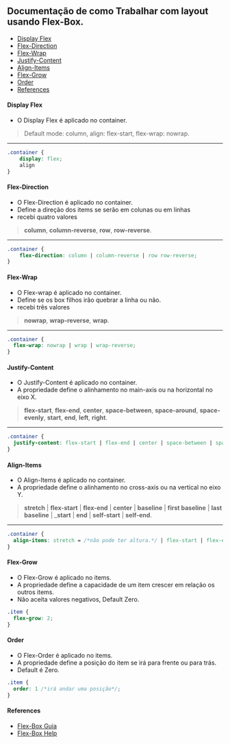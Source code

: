 ## Documentação de como Trabalhar com layout usando Flex-Box.
* [Display Flex](https://github.com/AndreAquilau/docs-flex-box#display-flex)
* [Flex-Direction](https://github.com/AndreAquilau/docs-flex-box#flex-direction)
* [Flex-Wrap](https://github.com/AndreAquilau/docs-flex-box#flex-wrap)
* [Justify-Content](https://github.com/AndreAquilau/docs-flex-box#justify-content)
* [Align-Items](https://github.com/AndreAquilau/docs-flex-box#align-items)
* [Flex-Grow](https://github.com/AndreAquilau/docs-flex-box#flex-grow)
* [Order](https://github.com/AndreAquilau/docs-flex-box#order)
* [References](https://github.com/AndreAquilau/docs-flex-box#references)

#### Display Flex
* O Display Flex é aplicado no container.
> Default mode: column, align: flex-start, flex-wrap: nowrap.
--------------------------------------------------------------
~~~css
.container {
    display: flex;
    align
}
~~~

#### Flex-Direction
* O Flex-Direction é aplicado no container.
* Define a direção dos items se serão em colunas ou em linhas
* recebi quatro valores
> __column__, __column-reverse__, __row__, __row-reverse__.
--------------------------------------------------------------
~~~css
.container {
    flex-direction: column | column-reverse | row row-reverse;
}
~~~

#### Flex-Wrap
* O Flex-wrap é aplicado no container.
* Define se os box filhos irão quebrar a linha ou não.
* recebi três valores
> __nowrap__, __wrap-reverse__, __wrap__.
--------------------------------------------------------------
~~~css
.container {
  flex-wrap: nowrap | wrap | wrap-reverse;
}
~~~
#### Justify-Content
* O Justify-Content é aplicado no container.
* A propriedade define o alinhamento no main-axis ou na horizontal no eixo X.
> __flex-start__, __flex-end__, __center__, __space-between__, __space-around__, __space-evenly__, __start__, __end__, __left__, __right__.
---------------------------------------------------------------------------------------------------
~~~css
.container {
  justify-content: flex-start | flex-end | center | space-between | space-around | space-evenly | start | end | left | right;
}
~~~

#### Align-Items
* O Align-Items é aplicado no container.
* A propriedade define o alinhamento no cross-axis ou na vertical no eixo Y.
> __stretch__ | __flex-start__ | __flex-end__ | __center__ | __baseline__ | __first baseline__ | __last baseline__ | ___start__ | __end__ | __self-start__ | __self-end__.
------------------------------------------------------------------------------------------------------
~~~css
.container {
  align-items: stretch = /*não pode ter altura.*/ | flex-start | flex-end | center | baseline | first baseline | last baseline | start | end | self-start | self-end;
}
~~~


#### Flex-Grow
* O Flex-Grow é aplicado no items.
* A propriedade define a capacidade de um item crescer em relação os outros items.
* Não aceita valores negativos, Default Zero.
~~~css
.item {
  flex-grow: 2;
}
~~~

#### Order
* O Flex-Order é aplicado no items.
* A propriedade define a posição do item se irá para frente ou para trás.
* Default é Zero.
~~~css
.item {
  order: 1 /*irá andar uma posição*/;
}
~~~

#### References
* [Flex-Box Guia](https://css-tricks.com/snippets/css/a-guide-to-flexbox/)
* [Flex-Box Help](https://flexbox.help/)
